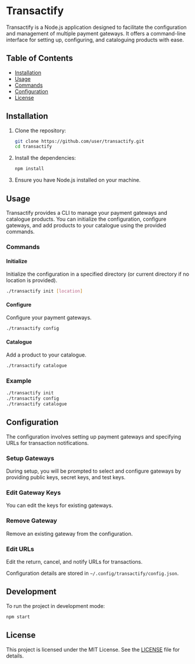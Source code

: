 
# Transactify

Transactify is a Node.js application designed to facilitate the configuration and management of multiple payment gateways. It offers a command-line interface for setting up, configuring, and cataloguing products with ease.

## Table of Contents
- [Installation](#installation)
- [Usage](#usage)
- [Commands](#commands)
- [Configuration](#configuration)
- [License](#license)

## Installation

1. Clone the repository:
    ```sh
    git clone https://github.com/user/transactify.git
    cd transactify
    ```

2. Install the dependencies:
    ```sh
    npm install
    ```

3. Ensure you have Node.js installed on your machine.

## Usage

Transactify provides a CLI to manage your payment gateways and catalogue products. You can initialize the configuration, configure gateways, and add products to your catalogue using the provided commands.

### Commands

#### Initialize

Initialize the configuration in a specified directory (or current directory if no location is provided).

```sh
./transactify init [location]
```

#### Configure

Configure your payment gateways.

```sh
./transactify config
```

#### Catalogue

Add a product to your catalogue.

```sh
./transactify catalogue
```

### Example

```sh
./transactify init
./transactify config
./transactify catalogue
```

## Configuration

The configuration involves setting up payment gateways and specifying URLs for transaction notifications.

### Setup Gateways

During setup, you will be prompted to select and configure gateways by providing public keys, secret keys, and test keys.

### Edit Gateway Keys

You can edit the keys for existing gateways.

### Remove Gateway

Remove an existing gateway from the configuration.

### Edit URLs

Edit the return, cancel, and notify URLs for transactions.

Configuration details are stored in `~/.config/transactify/config.json`.


## Development

To run the project in development mode:

```sh
npm start
```

## License

This project is licensed under the MIT License. See the [LICENSE](LICENSE) file for details.
